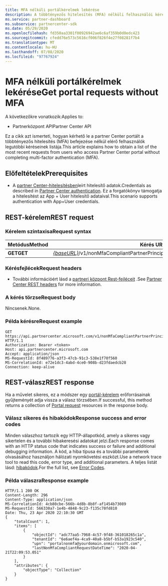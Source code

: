 ```yaml
---
title: MFA nélküli portálkérelmek lekérése
description: A többtényezős hitelesítés (MFA) nélküli felhasználói kérelmek listájának beolvasása a partner REST API használatával.
ms.service: partner-dashboard
ms.subservice: partnercenter-sdk
ms.date: 05/29/2020
ms.openlocfilehash: fd350aa3301f00926942ae6c6af359b0d0edc423
ms.sourcegitcommit: cfedd76e573c5616cf006f826f4e27f08281f7b4
ms.translationtype: MT
ms.contentlocale: hu-HU
ms.lasthandoff: 07/08/2020
ms.locfileid: "97767924"
---
```

# <a name="get-portal-requests-without-mfa"></a><span data-ttu-id="c22f5-103">MFA nélküli portálkérelmek lekérése</span><span class="sxs-lookup"><span data-stu-id="c22f5-103">Get portal requests without MFA</span></span>

<span data-ttu-id="c22f5-104">A következőkre vonatkozik:</span><span class="sxs-lookup"><span data-stu-id="c22f5-104">Applies to:</span></span>

- <span data-ttu-id="c22f5-105">Partnerközpont API</span><span class="sxs-lookup"><span data-stu-id="c22f5-105">Partner Center API</span></span>

<span data-ttu-id="c22f5-106">Ez a cikk azt ismerteti, hogyan kérhető le a partner Center portált a többtényezős hitelesítés (MFA) befejezése nélkül elérő felhasználók legutóbbi kéréseinek listája.</span><span class="sxs-lookup"><span data-stu-id="c22f5-106">This article explains how to obtain a list of the most recent requests from users who access Partner Center portal without completing multi-factor authentication (MFA).</span></span>

## <a name="prerequisites"></a><span data-ttu-id="c22f5-107">Előfeltételek</span><span class="sxs-lookup"><span data-stu-id="c22f5-107">Prerequisites</span></span>

- <span data-ttu-id="c22f5-108">A [partner Center-hitelesítésben](partner-center-authentication.md)leírt hitelesítő adatok.</span><span class="sxs-lookup"><span data-stu-id="c22f5-108">Credentials as described in [Partner Center authentication](partner-center-authentication.md).</span></span> <span data-ttu-id="c22f5-109">Ez a forgatókönyv támogatja a hitelesítést az App + User hitelesítő adataival.</span><span class="sxs-lookup"><span data-stu-id="c22f5-109">This scenario supports authentication with App+User credentials.</span></span>

## <a name="rest-request"></a><span data-ttu-id="c22f5-110">REST-kérelem</span><span class="sxs-lookup"><span data-stu-id="c22f5-110">REST request</span></span>

### <a name="request-syntax"></a><span data-ttu-id="c22f5-111">Kérelem szintaxisa</span><span class="sxs-lookup"><span data-stu-id="c22f5-111">Request syntax</span></span>

| <span data-ttu-id="c22f5-112">Metódus</span><span class="sxs-lookup"><span data-stu-id="c22f5-112">Method</span></span>  | <span data-ttu-id="c22f5-113">Kérés URI-ja</span><span class="sxs-lookup"><span data-stu-id="c22f5-113">Request URI</span></span>                                                  |
|---------|--------------------------------------------------------------|
| <span data-ttu-id="c22f5-114">**GET**</span><span class="sxs-lookup"><span data-stu-id="c22f5-114">**GET**</span></span> | <span data-ttu-id="c22f5-115">[*{baseURL}*](partner-center-rest-urls.md)/v1/nonMfaCompliantPartnerPrincipals</span><span class="sxs-lookup"><span data-stu-id="c22f5-115">[*{baseURL}*](partner-center-rest-urls.md)/v1/nonMfaCompliantPartnerPrincipals</span></span> |

### <a name="request-headers"></a><span data-ttu-id="c22f5-116">Kérésfejlécek</span><span class="sxs-lookup"><span data-stu-id="c22f5-116">Request headers</span></span>

- <span data-ttu-id="c22f5-117">További információért lásd a [partneri központ Rest-fejléceit](headers.md) .</span><span class="sxs-lookup"><span data-stu-id="c22f5-117">See [Partner Center REST headers](headers.md) for more information.</span></span>

### <a name="request-body"></a><span data-ttu-id="c22f5-118">A kérés törzse</span><span class="sxs-lookup"><span data-stu-id="c22f5-118">Request body</span></span>

<span data-ttu-id="c22f5-119">Nincsenek.</span><span class="sxs-lookup"><span data-stu-id="c22f5-119">None.</span></span>

### <a name="request-example"></a><span data-ttu-id="c22f5-120">Példa kérésre</span><span class="sxs-lookup"><span data-stu-id="c22f5-120">Request example</span></span>

```http
GET https://api.partnercenter.microsoft.com/v1/nonMfaCompliantPartnerPrincipals HTTP/1.1
Authorization: Bearer <token>
Host: api.partnercenter.microsoft.com
Accept: application/json
MS-RequestId: 8f489776-a3f3-47cb-91c3-538e1f70f560
MS-CorrelationId: e72e1dc3-4abd-4ce0-908b-d23fdaedcb28
Connection: keep-alive

```

## <a name="rest-response"></a><span data-ttu-id="c22f5-121">REST-válasz</span><span class="sxs-lookup"><span data-stu-id="c22f5-121">REST response</span></span>

<span data-ttu-id="c22f5-122">Ha a művelet sikeres, ez a módszer egy [portál-kérelem](mfa-resources.md#portal-request-without-mfa) erőforrásainak gyűjteményét adja vissza a válasz törzsében.</span><span class="sxs-lookup"><span data-stu-id="c22f5-122">If successful, this method returns a collection of [Portal request](mfa-resources.md#portal-request-without-mfa) resources in the response body.</span></span>

### <a name="response-success-and-error-codes"></a><span data-ttu-id="c22f5-123">Válasz sikeres és hibakódok</span><span class="sxs-lookup"><span data-stu-id="c22f5-123">Response success and error codes</span></span>

<span data-ttu-id="c22f5-124">Minden válaszhoz tartozik egy HTTP-állapotkód, amely a sikeres vagy sikertelen és a további hibakeresési adatokat jelzi.</span><span class="sxs-lookup"><span data-stu-id="c22f5-124">Each response comes with an HTTP status code that indicates success or failure and additional debugging information.</span></span> <span data-ttu-id="c22f5-125">A kód, a hiba típusa és a további paraméterek olvasásához használjon hálózati nyomkövetési eszközt.</span><span class="sxs-lookup"><span data-stu-id="c22f5-125">Use a network trace tool to read this code, error type, and additional parameters.</span></span> <span data-ttu-id="c22f5-126">A teljes listát lásd: [hibakódok](error-codes.md).</span><span class="sxs-lookup"><span data-stu-id="c22f5-126">For the full list, see [Error Codes](error-codes.md).</span></span>

### <a name="response-example"></a><span data-ttu-id="c22f5-127">Példa válaszra</span><span class="sxs-lookup"><span data-stu-id="c22f5-127">Response example</span></span>

``` http
HTTP/1.1 200 OK
Content-Length: 296
Content-Type: application/json
MS-CorrelationId: 4cb80cbe-566b-4d8b-8b8f-af1454b73089
MS-RequestId: 566330a7-1e4b-4848-9c23-f135c70fd810
Date: Thu, 23 Apr 2020 22:10:30 GMT
{
    "totalCount": 1,
    "items": [
        {
            "objectId": "adc77aa5-7968-4c57-9f48-361018265c1a",
            "tenantId": "6e6aef4a-4ca9-40a8-b5bf-b53a1923c540",
            "upn": "portalnonmfa@yourdomain.onmicrosoft.com",
            "lastNonMfaCompliantRequestDateTime": "2020-04-21T22:09:53.051"
        }
    ],
    "attributes": {
        "objectType": "Collection"
    }
}
```
